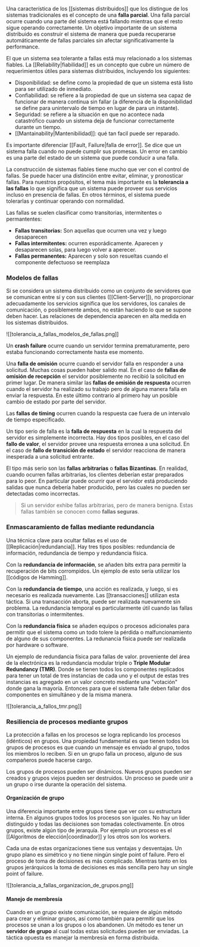 Una característica de los [[sistemas distribuidos]] que los distingue de los sistemas tradicionales es el concepto de una **falla parcial**. Una falla parcial ocurre cuando una parte del sistema está fallando mientras que el resto sigue operando correctamente. Un objetivo importante de un sistema distribuido es construir el sistema de manera que pueda recuperarse automáticamente de fallas parciales sin afectar significativamente la performance.

El que un sistema sea tolerante a fallas está muy relacionado a los sistemas fiables. La [[Reliability|fiabilidad]] es un concepto que cubre un número de requerimientos útiles para sistemas distribuidos, incluyendo los siguientes:
- Disponibilidad: se define como la propiedad de que un sistema está listo para ser utilizado de inmediato.
- Confiabilidad: se refiere a la propiedad de que un sistema sea capaz de funcionar de manera continua sin fallar (a diferencia de la disponibilidad se define para unintervalo de tiempo en lugar de para un instante).
- Seguridad: se refiere a la situación en que no acontece nada catastrófico cuando un sistema deja de funcionar correctamente durante un tiempo.
- [[Mantainability|Mantenibilidad]]: qué tan facil puede ser reparado.

Es importante diferenciar [[Fault, Failure|falla de error]]. Se dice que un sistema falla cuando no puede cumplir sus promesas. Un error en cambio es una parte del estado de un sistema que puede conducir a una falla.

La construcción de sistemas fiables tiene mucho que ver con el control de fallas. Se puede hacer una distinción entre evitar, eliminar, y pronosticar fallas. Para nuestros propósitos, el tema más importante es la **tolerancia a las fallas** lo que significa que un sistema puede proveer sus servicios incluso en presencia de fallas. En otros términos, el sistema puede tolerarlas y continuar operando con normalidad.

Las fallas se suelen clasificar como transitorias, intermitentes o permantentes:
- **Fallas transitorias:** Son aquellas que ocurren una vez y luego desaparecen 
- **Fallas intermitentes:** ocurren esporádicamente. Aparecen y desaparecen solas, para luego volver a aperecer. 
- **Fallas permanentes:** Aparecen y solo son resueltas cuando el componente defectuoso se reemplaza

### Modelos de fallas
Si se considera un sistema distribuido como un conjunto de servidores que se comunican entre sí y con sus clientes ([[Client-Server]]), no proporcionar adecuadamente los servicios significa que los servidores, los canales de comunicación, o posiblemente ambos, no están haciendo lo que se supone deben hacer. Las relaciones de dependencia aparecen en alta medida en los sistemas distribuidos.

![[tolerancia_a_fallas_modelos_de_fallas.png]]

Un **crash failure** ocurre cuando un servidor termina prematuramente, pero estaba funcionando correctamente hasta ese momento.

Una **falla de omisión** ocurre cuando el servidor falla en responder a una solicitud. Muchas cosas pueden haber salido mal. En el caso de **fallas de omisión de recepción** el servidor posiblemente no recibió la solicitud en primer lugar. De manera similar las **fallas de omisión de respuesta** ocurren cuando el servidor ha realizado su trabajo pero de alguna manera falla en enviar la respuesta. En este último contrario al primero hay un posible cambio de estado por parte del servidor.

Las **fallas de timing** ocurren cuando la respuesta cae fuera de un intervalo de tiempo especificado.

Un tipo serio de falla es la **falla de respuesta** en la cual la respuesta del servidor es simplemente incorrecta. Hay dos tipos posibles, en el caso del **fallo de valor**, el servidor provee una respuesta erronea a una solicitud. En el caso de **fallo de transición de estado** el servidor reacciona de manera inesperada a una solicitud entrante.

El tipo más serio son las **fallas arbitrarias** o **fallas Bizantinas**. En realidad, cuando ocurren fallas arbitrarias, los clientes deberían estar preparados para lo peor. En particular puede ocurrir que el servidor está produciendo salidas que nunca debería haber producido, pero las cuales no pueden ser detectadas como incorrectas. 

> Si un servidor exhibe fallas arbitrarias, pero de manera benigna. Estas fallas también se conocen como **fallas seguras**.

### Enmascaramiento de fallas mediante redundancia
Una técnica clave para ocultar fallas es el uso de [[Replicación|redundancia]]. Hay tres tipos posibles: redundancia de información, redundancia de tiempo y redundancia física.

Con la **redundancia de información**, se añaden bits extra para permitir la recuperación de bits corrompidos. Un ejemplo de esto sería utilizar los [[códigos de Hamming]].

Con la **redundancia de tiempo**, una acción es realizada, y luego, si es necesario es realizada nuevamente. Las [[transacciones]] utilizan esta táctica. Si una transacción aborta, puede ser realizada nuevamente sin problema. La redundancia temporal es particularmente útil cuando las fallas con transitorias o intermitentes.

Con la **redundancia física** se añaden equipos o procesos adicionales para permitir que el sistema como un todo tolere la pérdida o malfuncionamiento de alguno de sus componentes. La redunancia física puede ser realizada por hardware o software.

Un ejemplo de redundancia física para fallas de valor. proveniente del área de la electrónica es la redundancia modular triple o **Triple Modular Redundancy (TMR)**. Donde se tienen todos los componentes replicados para tener un total de tres instancias de cada uno y el output de estas tres instancias es agregado en un valor concreto mediante una "votación" donde gana la mayoría. Entonces para que el sistema falle deben fallar dos componentes en simultáneo y de la misma manera.

![[tolerancia_a_fallos_tmr.png]]

### Resiliencia de procesos mediante grupos
La protección a fallas en los procesos se logra replicando los procesos (idénticos) en grupos. Una propiedad fundamental es que tienen todos los grupos de procesos es que cuando un mensaje es enviado al grupo, todos los miembros lo reciben. Si en un grupo falla un proceso, alguno de sus compañeros puede hacerse cargo.

Los grupos de procesos pueden ser dinámicos. Nuevos grupos pueden ser creados y grupos viejos pueden ser destruidos. Un proceso se puede unir a un grupo o irse durante la operación del sistema.

#### Organización de grupo
Una diferencia importante entre grupos tiene que ver con su estructura interna. En algunos grupos todos los procesos son iguales. No hay un lider distinguido y todas las decisiones son tomadas colectivamente. En otros grupos, existe algún tipo de jerarquía. Por ejemplo un proceso es el [[Algoritmos de elección|coordinador]] y los otros son los workers.

Cada una de estas organizaciones tiene sus ventajas y desventajas. Un grupo plano es simétrico y no tiene ningún single point of failure. Pero el proceso de toma de decisiones es más complicado. Mientras tanto en los grupos jerárquicos la toma de decisiones es más sencilla pero hay un single point of failure.

![[tolerancia_a_fallas_organizacion_de_grupos.png]]

#### Manejo de membresía
Cuando en un grupo existe comunicación, se requiere de algún método para crear y eliminar grupos, así como también para permitir que los procesos se unan a los grupos o los abandonen. Un método es tener un **servidor de grupo** al cual todas estas solicitudes pueden ser enviadas. La táctica opuesta es manejar la membresía en forma distribuida.